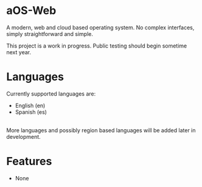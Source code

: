 # aOS-Web
A modern, web and cloud based operating system. No complex interfaces, simply straightforward and simple.

This project is a work in progress. Public testing should begin sometime next year.

# Languages
Currently supported languages are:
- English (en)
- Spanish (es)
<br />
More languages and possibly region based languages will be added later in development.

# Features
- None
